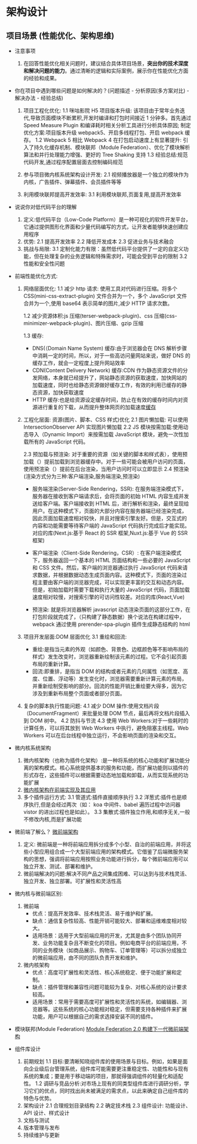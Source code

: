 <!--
 * @Author: TerryMin
 * @Date: 2025-01-07 11:13:52
 * @LastEditors: TerryMin
 * @LastEditTime: 2025-03-21 21:19:12
 * @Description: file not
-->

# 架构设计

## 项目场景 (性能优化、架构思维)

- 注意事项

  1.  在回答性能优化相关问题时，建议结合具体项目场景，**突出你的技术深度和解决问题的能力**。通过清晰的逻辑和实际案例，展示你在性能优化方面的经验和成果。

- 你在项目中遇到哪些问题是如何解决的？(问题描述 - 分析原因(多方案对比) - 解决办法 - 经验总结)

  1.  项目工程化优化:
      1.1 咪咕影院 H5 项目版本升级: 该项目由于常年业务迭代,导致页面模块不断累积,开发时编译和打包时间接近 1 分钟多。首先通过 Speed Measure Plugin 和编译耗时相关分析工具进行分析具体原因; 制定优化方案:项目版本升级 webpack5、开启多线程打包、开启 webpack 缓存。
      1.2 Webpack 5 相比 Webpack 4 在打包启动速度上有显著提升: 引入了持久化缓存机制、模块联邦（Module Federation）、优化了模块解析算法和并行处理能力增强、更好的 Tree Shaking 支持
      1.3 经验总结:规范代码开发,通过程序配置层面去控制编码规范

  2.  参与项目微内核系统架构设计开发:
      2.1 视频播放器是一个独立的模块作为内核，广告插件、弹幕插件、会员插件等等

  3.  利用模块联邦提高开发效率:
      3.1 利用模块联邦,页面复用,提高开发效率

- 说说你对低代码平台的理解

  1.  定义:低代码平台（Low-Code Platform）是一种可视化的软件开发平台，它通过提供图形化界面和少量代码编写的方式，让开发者能够快速创建应用程序
  2.  优势:
      2.1 提高开发效率
      2.2 降低开发成本
      2.3 促进业务与技术融合
  3.  挑战与局限:
      3.1 定制化能力有限：虽然低代码平台提供了一定的自定义功能，但在处理复杂的业务逻辑和特殊需求时，可能会受到平台的限制
      3.2 性能和安全性问题

- 前端性能优化方式:

  1. 网络层面优化:
     1.1 减少 http 请求: 使用工具对代码进行压缩。将多个 CSS(mini-css-extract-plugin) 文件合并为一个，多个 JavaScript 文件合并为一个,使用 base64 表示简单的图片,减少 HTTP 请求次数。

     1.2 减少资源体积:js 压缩(terser-webpack-plugin)、css 压缩(css-minimizer-webpack-plugin)、图片压缩、gzip 压缩

     1.3 缓存:

     - DNS(（Domain Name System) 缓存:由于浏览器会在 DNS 解析步骤中消耗一定的时间，所以，对于一些高访问量网站来说，做好 DNS 的缓存工作，就会一定程度上提升网站效率
     - CDN(Content Delivery Network) 缓存:CDN 作为静态资源文件的分发网络，本身就已经提升了，网站静态资源的获取速度，加快网站的加载速度，同时也给静态资源做好缓存工作，有效的利用已缓存的静态资源，加快获取速度
     - HTTP 缓存:也是给资源设定缓存时间，防止在有效的缓存时间内对资源进行重复的下载，从而提升整体网页的加载速度[缓存](https://www.cnblogs.com/terrymin/p/13717855.html)

  2. 工程化层面: 资源(图片、脚本、CSS 样式)优化
     2.1 图片懒加载: 可以使用 IntersectionObserver API 实现图片懒加载
     2.2 JS 模块按需加载:使用动态导入（Dynamic Import）来按需加载 JavaScript 模块，避免一次性加载所有的 JavaScript 代码。

     2.3 预加载与预渲染: 对于重要的资源（如关键的脚本和样式表），使用预加载（<link rel="preload">）提前加载到浏览器缓存中。对于一些可能会被用户访问的页面，使用预渲染（<link rel="prerender">）提前在后台渲染，当用户访问时可以立即显示
     2.4 预渲染(渲染方式分为三种:客户端渲染,服务端渲染,预渲染)

     - 服务端渲染(Server-Side Rendering，SSR):
       在服务端渲染模式下，服务器在接收到客户端请求后，会将页面的初始 HTML 内容生成并发送给客户端。客户端接收到 HTML 后，进行解析和渲染，最终呈现给用户。在这种模式下，页面的大部分内容在服务器端已经渲染完成，因此页面加载速度相对较快，并且对搜索引擎友好。但是，交互式的内容和功能需要等待客户端的 JavaScript 代码执行完成后才能实现。对应的库(Next.js:基于 React 的 SSR 框架,Nuxt.js:基于 Vue 的 SSR 框架)

     - 客户端渲染（Client-Side Rendering，CSR）:
       在客户端渲染模式下，服务器返回一个基本的 HTML 页面结构和一些必要的 JavaScript 和 CSS 文件。然后，客户端的浏览器通过执行 JavaScript 代码来请求数据，并根据数据动态生成页面内容。这种模式下，页面的渲染过程主要由客户端的浏览器完成，可以实现更丰富的交互和动态内容。但是，初始加载时需要下载和执行大量的 JavaScript 代码，页面加载速度相对较慢，对搜索引擎的可访问性较差。对应的库(React,Vue)

     - 预渲染:
       就是将浏览器解析 javascript 动态渲染页面的这部分工作，在打包阶段就完成了，（只构建了静态数据）换个说法在构建过程中，webpack 通过使用 prerender-spa-plugin 插件生成静态结构的 html

  3. 项目开发层面:DOM 层面优化
     3.1 重绘和回流:

     - 重绘:是指当元素的外观（如颜色、背景色、边框颜色等不影响布局的样式）发生改变时，浏览器重新绘制该元素的过程。它不会引起页面布局的重新计算。
     - 回流:即重排，是指当 DOM 的结构或者元素的几何属性（如宽度、高度、位置、浮动等）发生变化时，浏览器需要重新计算元素的布局，并重新绘制受影响的部分。回流的性能开销比重绘要大得多，因为它涉及到重新布局整个页面或者部分页面。

  4. 复杂的脚本执行性能问题:
     4.1 减少 DOM 操作:使用文档片段（DocumentFragment）来批量处理 DOM 节点，最后再将文档片段插入到 DOM 树中。
     4.2 防抖与节流
     4.3 使用 Web Workers:对于一些耗时的计算任务，可以将其放到 Web Workers 中执行，避免阻塞主线程。Web Workers 可以在后台线程中独立运行，不会影响页面的渲染和交互。

- 微内核系统架构

  1. 微内核架构（也称为插件化架构）:是一种将系统的核心功能和扩展功能分离的架构模式。核心系统提供基本的服务和功能，而扩展功能则以插件的形式存在，这些插件可以根据需要动态地加载和卸载，从而实现系统的功能扩展
  2. [微内核架构在前端实现及其应用](https://juejin.cn/post/7163078031601303583)
  3. 多个插件运行方式:
     3.1 管道式:插件直接顺序执行
     3.2 洋葱式:插件也是顺序执行,但是会经过两次（如： koa 中间件、babel 遍历过程中访问器 vistor 的进出过程也是如此）。
     3.3 集散式:插件独立作用,和顺序无关,一般不修改内核,而是扩展功能

- 微前端了解么？
  [微前端架构](https://blog.csdn.net/mmc123125/article/details/143559240#)

  1.  定义: 微前端是一种将前端应用拆分成多个小型、自治的前端应用，并将这些小型应用组合成一个大型前端应用的架构模式。它借鉴了后端微服务架构的思想，强调将前端应用按照业务功能进行拆分，每个微前端应用可以独立开发、测试、部署和维护。
  2.  微前端解决的问题:解决不同产品之间集成困难、可以达到与技术栈灵活、独立开发、独立部署。可扩展性和灵活性高

- 微内核与微前端区别:

  1. 微前端
     - 优点：提高开发效率、技术栈灵活、易于维护和扩展。
     - 缺点：通信复杂性较高、性能开销可能较大、部署和运维难度相对较大。
     - 适用场景：适用于大型前端应用的开发，尤其是由多个团队协同开发、业务功能复杂且不断变化的项目。例如电商平台的前端应用，不同的业务模块（如商品展示、购物车、订单管理等）可以拆分成独立的微前端应用，由不同的团队负责开发和维护。
  2. 微内核架构
     - 优点：高度可扩展性和灵活性、核心系统稳定、便于功能扩展和定制。
     - 缺点：插件管理和兼容性问题可能较为复杂、对核心系统的设计要求较高。
     - 适用场景：常用于需要高度可扩展性和灵活性的系统，如编辑器、浏览器等。这些系统的核心功能相对稳定，但需要支持各种插件来扩展功能，用户可以根据自己的需求选择安装不同的插件。

- 模块联邦(Module Federation)
  [ Module Federation 2.0 构建下一代微前端架构](https://segmentfault.com/a/1190000045448357)

- 组件库设计

  1.  前期规划
      1.1 目标:要清晰知晓组件库的使用场景与目标。例如，如果是面向企业级后台管理系统，组件库可能需要更注重稳定性、功能性和与现有系统的集成；要是用于移动端的项目，那就得强调组件的轻量化和适配性。
      1.2 调研与竞品分析:对市场上现有的同类型组件库进行调研分析，学习它们的优点，同时找出尚未被满足的需求点，以此来确定自己组件库的特色与优势。
  2.  架构设计
      2.1 合理规划目录结构
      2.2 确定技术栈
      2.3 组件设计: 功能设计、API 设计、样式设计
  3.  文档与测试
  4.  版本管理与发布
  5.  持续维护与更新
